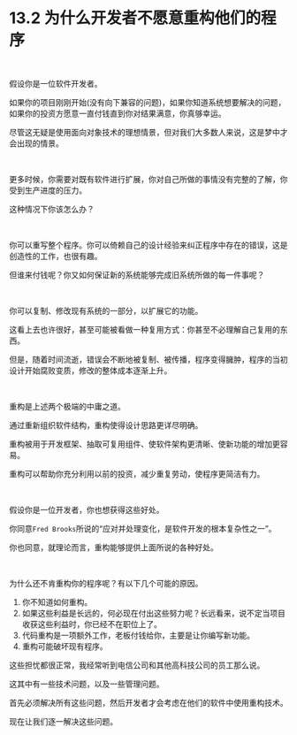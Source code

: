 # 13.2 为什么开发者不愿意重构他们的程序

<br>

假设你是一位软件开发者。

如果你的项目刚刚开始(没有向下兼容的问题)，如果你知道系统想要解决的问题，如果你的投资方愿意一直付钱直到你对结果满意，你真够幸运。

尽管这无疑是使用面向对象技术的理想情景，但对我们大多数人来说，这是梦中才会出现的情景。

<br>

更多时候，你需要对既有软件进行扩展，你对自己所做的事情没有完整的了解，你受到生产进度的压力。

这种情况下你该怎么办？

<br>

你可以重写整个程序。你可以倚赖自己的设计经验来纠正程序中存在的错误，这是创造性的工作，也很有趣。

但谁来付钱呢？你又如何保证新的系统能够完成旧系统所做的每一件事呢？

<br>

你可以复制、修改现有系统的一部分，以扩展它的功能。

这看上去也许很好，甚至可能被看做一种复用方式：你甚至不必理解自己复用的东西。

但是，随着时间流逝，错误会不断地被复制、被传播，程序变得臃肿，程序的当初设计开始腐败变质，修改的整体成本逐渐上升。

<br>

重构是上述两个极端的中庸之道。

通过重新组织软件结构，重构使得设计思路更详尽明确。

重构被用于开发框架、抽取可复用组件、使软件架构更清晰、使新功能的增加更容易。

重构可以帮助你充分利用以前的投资，减少重复劳动，使程序更简洁有力。

<br>

假设你是一位开发者，你也想获得这些好处。

你同意`Fred Brooks`所说的“应对并处理变化，是软件开发的根本复杂性之一”。

你也同意，就理论而言，重构能够提供上面所说的各种好处。

<br>

为什么还不肯重构你的程序呢？有以下几个可能的原因。

1. 你不知道如何重构。
2. 如果这些利益是长远的，何必现在付出这些努力呢？长远看来，说不定当项目收获这些利益时，你已经不在职位上了。
3. 代码重构是一项额外工作，老板付钱给你，主要是让你编写新功能。
4. 重构可能破坏现有程序。

这些担忧都很正常，我经常听到电信公司和其他高科技公司的员工那么说。

这其中有一些技术问题，以及一些管理问题。

首先必须解决所有这些问题，然后开发者才会考虑在他们的软件中使用重构技术。

现在让我们逐一解决这些问题。

<br>

